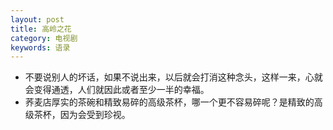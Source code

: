 ```yaml
---
layout: post
title: 高岭之花
category: 电视剧
keywords: 语录
---
```


* 不要说别人的坏话，如果不说出来，以后就会打消这种念头，这样一来，心就会变得通透，人们就因此或者至少一半的幸福。
* 荞麦店厚实的茶碗和精致易碎的高级茶杯，哪一个更不容易碎呢？是精致的高级茶杯，因为会受到珍视。